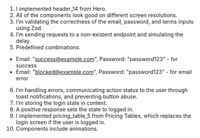 1. I implemented header_14 from Hero.
2. All of the components look good on different screen resolutions.
3. I’m validating the correctness of the email, password, and terms inputs using Zod.
4. I’m sending requests to a non-existent endpoint and simulating the delay.
5. Predefined combinations:
- Email: "success@example.com", Password: "password123" - for success
- Email: "blocked@example.com", Password: "password123" - for email error
6. I’m handling errors, communicating action status to the user through toast notifications, and preventing button abuse.
7. I’m storing the login state in context.
8. A positive response sets the state to logged in.
9. I implemented pricing_table_5 from Pricing Tables, which replaces the login screen if the user is logged in.
10. Components include animations.
